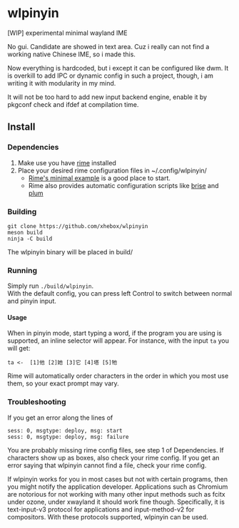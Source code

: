 # wlpinyin

[WIP] experimental minimal wayland IME

No gui. Candidate are showed in text area. Cuz i really can not find a working native Chinese IME, so i made this.

Now everything is hardcoded, but i except it can be configured like dwm. It is overkill to add IPC or dynamic config in such a project, though, i am writing it with modularity in my mind.

It will not be too hard to add new input backend engine, enable it by pkgconf check and ifdef at compilation time.

## Install
### Dependencies

1. Make use you have [rime](https://github.com/rime/librime) installed
2. Place your desired rime configuration files in ~/.config/wlpinyin/
    - [Rime's minimal example](https://github.com/rime/librime/tree/master/data/minimal) is a good place to start.
    - Rime also provides automatic configuration scripts like [brise](https://github.com/rime/brise) and [plum](https://github.com/rime/plum)

### Building
```
git clone https://github.com/xhebox/wlpinyin
meson build
ninja -C build
```
The wlpinyin binary will be placed in build/

### Running
Simply run `./build/wlpinyin`.  
With the default config, you can press left Control to switch between normal and pinyin input.

#### Usage
When in pinyin mode, start typing a word, if the program you are using is supported, an inline selector will appear.
For instance, with the input `ta` you will get:
```
ta <-  [1]他 [2]她 [3]它 [4]塔 [5]牠
```
Rime will automatically order characters in the order in which you most use them, so your exact prompt may vary.

### Troubleshooting
If you get an error along the lines of
```
sess: 0, msgtype: deploy, msg: start
sess: 0, msgtype: deploy, msg: failure
```
You are probably missing rime config files, see step 1 of Dependencies.
If characters show up as boxes, also check your rime config.
If you get an error saying that wlpinyin cannot find a file, check your rime config.

If wlpinyin works for you in most cases but not with certain programs, then you might notify the application developer.
Applications such as Chromium are notorious for not working with many other input methods such as fcitx under ozone, under xwayland it should work fine though.
Specifically, it is text-input-v3 protocol for applications and input-method-v2 for compositors. With these protocols supported, wlpinyin can be used.
